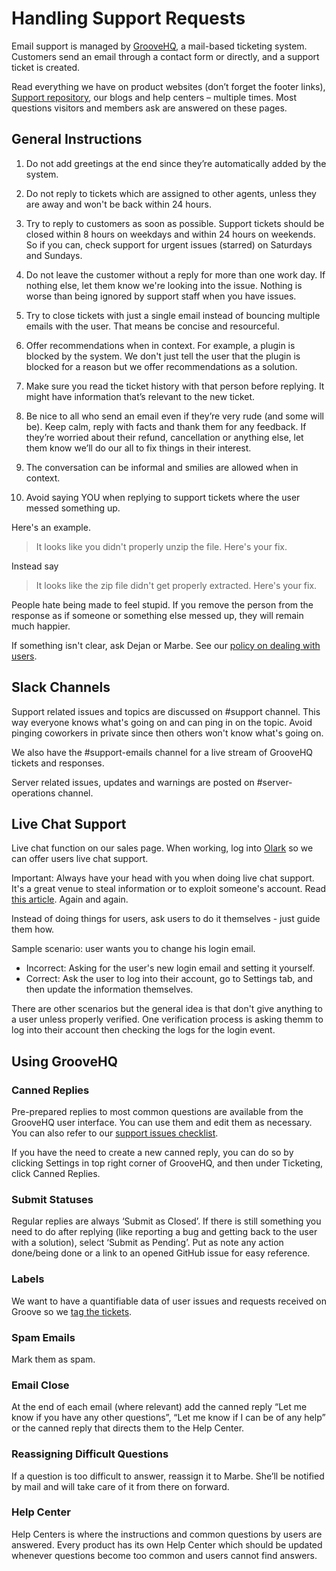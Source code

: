 # Handling Support Requests

Email support is managed by [GrooveHQ](https://niteo.groovehq.com/), a mail-based ticketing system. Customers send an email through a contact form or directly, and a support ticket is created.

Read everything we have on product websites (don’t forget the footer links), [Support repository](https://github.com/niteoweb/support/), our blogs and help centers – multiple times. Most questions visitors and members ask are answered on these pages.

## General Instructions

1. Do not add greetings at the end since they’re automatically added by the system.

2. Do not reply to tickets which are assigned to other agents, unless they are away and won't be back within 24 hours.

3. Try to reply to customers as soon as possible. Support tickets should be closed within 8 hours on weekdays and within 24 hours on weekends. So if you can, check support for urgent issues (starred) on Saturdays and Sundays.

4. Do not leave the customer without a reply for more than one work day. If nothing else, let them know we're looking into the issue. Nothing is worse than being ignored by support staff when you have issues.

5. Try to close tickets with just a single email instead of bouncing multiple emails with the user. That means be concise and resourceful.

6. Offer recommendations when in context. For example, a plugin is blocked by the system. We don't just tell the user that the plugin is blocked for a reason but we offer recommendations as a solution.

7. Make sure you read the ticket history with that person before replying. It might have information that’s relevant to the new ticket.

8. Be nice to all who send an email even if they’re very rude (and some will be). Keep calm, reply with facts and thank them for any feedback. If they’re worried about their refund, cancellation or anything else, let them know we’ll do our all to fix things in their interest.

9. The conversation can be informal and smilies are allowed when in context.

10. Avoid saying YOU when replying to support tickets where the user messed something up.

Here's an example.

> It looks like you didn't properly unzip the file. Here's your fix.

Instead say

> It looks like the zip file didn't get properly extracted. Here's your fix.

People hate being made to feel stupid. If you remove the person from the response as if someone or something else messed up, they will remain much happier.

If something isn't clear, ask Dejan or Marbe. See our [policy on dealing with users](https://github.com/niteoweb/support/blob/master/EBN/dealing-with-users.md).

## Slack Channels

Support related issues and topics are discussed on #support channel. This way everyone knows what's going on and can ping in on the topic. Avoid pinging coworkers in private since then others won't know what's going on.

We also have the #support-emails channel for a live stream of GrooveHQ tickets and responses.

Server related issues, updates and warnings are posted on #server-operations channel.

## Live Chat Support

Live chat function on our sales page. When working, log into [Olark](https://olark.com) so we can offer users live chat support.

Important: Always have your head with you when doing live chat support. It's a great venue to steal information or to exploit someone's account. Read [this article](https://medium.com/@espringe/amazon-s-customer-service-backdoor-be375b3428c4#.gspnzg3id). Again and again.

Instead of doing things for users, ask users to do it themselves - just guide them how.

Sample scenario: user wants you to change his login email.

* Incorrect: Asking for the user's new login email and setting it yourself.
* Correct: Ask the user to log into their account, go to Settings tab, and then update the information themselves.

There are other scenarios but the general idea is that don't give anything to a user unless properly verified. One verification process is asking themm to log into their account then checking the logs for the login event.

## Using GrooveHQ

### Canned Replies

Pre-prepared replies to most common questions are available from the GrooveHQ user interface. You can use them and edit them as necessary. You can also refer to our [support issues checklist](https://github.com/niteoweb/support/blob/master/EBN/support-issues-checklist.md).

If you have the need to create a new canned reply, you can do so by clicking Settings in top right corner of GrooveHQ, and then under Ticketing, click Canned Replies.

### Submit Statuses

Regular replies are always ‘Submit as Closed’. If there is still something you need to do after replying (like reporting a bug and getting back to the user with a solution), select ‘Submit as Pending’. Put as note any action done/being done or a link to an opened GitHub issue for easy reference.

### Labels

We want to have a quantifiable data of user issues and requests received on Groove so we [tag the tickets](https://github.com/niteoweb/support/EBN/support-tickets.md). 

### Spam Emails

Mark them as spam.

### Email Close

At the end of each email (where relevant) add the canned reply “Let me know if you have any other questions”, “Let me know if I can be of any help” or the canned reply that directs them to the Help Center.

### Reassigning Difficult Questions

If a question is too difficult to answer, reassign it to Marbe. She’ll be notified by mail and will take care of it from there on forward.

### Help Center

Help Centers is where the instructions and common questions by users are answered. Every product has its own Help Center which should be updated whenever questions become too common and users cannot find answers.
